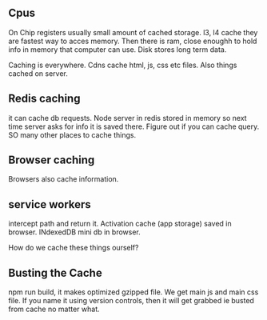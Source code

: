 ## Cpus
On Chip registers usually small amount of cached storage. l3, l4 cache they are fastest way to acces memory. Then there is ram, close enoughh to hold info in memory that computer can use. Disk stores long term data.

Caching is everywhere. Cdns cache html, js, css etc files. Also things cached on server.

## Redis caching
it can cache db requests. Node server in redis stored in memory so next time server asks for info it is saved there. Figure out if you can cache query. SO many other places to cache things.

## Browser caching
Browsers also cache information.

## service workers
intercept path and return it.
Activation cache (app storage)
saved in browser. INdexedDB mini db in browser.

How do we cache these things ourself?

## Busting the Cache
npm run build, it makes optimized gzipped file.
We get main js and main css file. If you name it using version controls, then it will get grabbed ie busted from cache no matter what.
